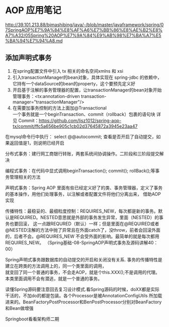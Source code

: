 # AOP 应用笔记

http://39.101.213.88/bjmashibing/java/-/blob/master/javaframework/spring/07SpringAOP%E7%9A%84%E8%AF%A6%E7%BB%86%E8%AE%B2%E8%A7%A32/05Spring%20AOP%E7%9A%84%E9%AB%98%E7%BA%A7%E5%BA%94%E7%94%A8.md


## 添加声明式事务

1. 在spring配置文件中引入 tx 相关的命名空间xmlns 和 xsi  
2. 引入transactionManager的bean对象，具体实现在 spring-jdbc 的依赖中，它持有一个dataSource的bean的property，这个要预先定义好  
3. 开启基于注解的事务管理器的配置，让transactionManager的bean对象开始管理事务：<tx:annotation-driven transaction-manager="transactionManager"/>  
4. 在需要加事务控制的方法上面加@Transactional  
一个事务就是一个beginTransaction、commit（rollback）包裹的语句块
详见 Commit：https://github.com/lisz1012/spring-aop-tx/commit/ffc5a656be905c1cb02d37645872a3945e23aa47  

在mysql命令行中执行： select @@autocommit; 查看是否开启了自动提交，如果返回值是1，则说明已经开启

分布式事务：建行网工商银行转账，两套系统间协调操作。二阶段和三阶段提交解决  

编程式事务：在代码中显式调用beginTransaction(); commit(); rollBack();等事务管理相关的方法  

声明式事务：Spring AOP 里面有些已经定义好了的类、事务管理器，定义了事务的基本操作，用他们处理事务，以注解或者配置文件将他们分离出来，
借助AOP实现

传播特性：最稳妥的、最细粒度控制：REQUIRES_NEW，每次都是新的事务。默认是REQUIRED。NESTED意思就是外部的事务发生异常，里面（NESTED）的事务也要回滚，
这一点跟REQURED（默认）一样；但是里面在@REQUIRED或者@NESTED注解的方法中抛了异常且在外面catch了，没throw，前者会回滚外面的，后者不会。@REQUIRES_NEW
不会受外面的影响。最简单的就是每次都用REQUIRES_NEW。
（Spring基础-08-SpringAOP声明式事务及源码讲解40：00）

Spring声明式事务跟数据库的自动提交的开启和关闭没有关系. 事务的传播特性是建立在跨类的方法调用上的，同一个类里面的调用，  
就变回了同一个普通的事务，不会走AOP，就是个this.XXX();不是调用的代理。本类里面调用不会有潜逃，就是一个普通的事务。

读懂Spring源码要注意回去复习设计模式.看Spring源码的时候，doXX都是实际干活的，不加do的都是包装。各个Processor是被AnnotationConfigUtils
所加载进来的。BeanFactoryPostProcessor和BenPostProcessor分别对BeanFactory和Bean做增强

Springboot看看架构师二期
